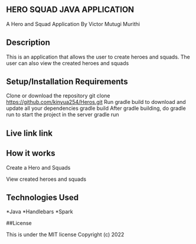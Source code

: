 ## HERO SQUAD JAVA APPLICATION

A Hero and Squad Application
By Victor Mutugi Murithi

## Description

This is an application that allows the user to create heroes and squads. The user can also view the created heroes and squads

## Setup/Installation Requirements

Clone or download the repository
git clone https://github.com/kinyua254/Heros.git
Run gradle build to download and update all your dependencies
gradle build
After gradle building, do gradle run to start the project in the server
gradle run

## Live link link


## How it works

Create a Hero and Squads

View created heroes and squads

## Technologies Used

*Java
*Handlebars
*Spark

##License

This is under the MIT license Copyright (c) 2022